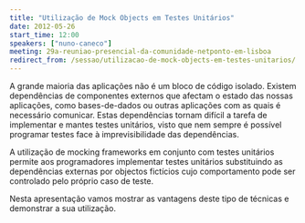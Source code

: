 ```yaml
---
title: "Utilização de Mock Objects em Testes Unitários"
date: 2012-05-26
start_time: 12:00
speakers: ["nuno-caneco"]
meeting: 29a-reuniao-presencial-da-comunidade-netponto-em-lisboa
redirect_from: /sessao/utilizacao-de-mock-objects-em-testes-unitarios/
---
```


A grande maioria das aplicações não é um bloco de código isolado. Existem dependências de componentes externos que afectam o estado das nossas aplicações, como bases-de-dados ou outras aplicações com as quais  é necessário comunicar. Estas dependências tornam difícil a tarefa de implementar e mantes testes unitários, visto que nem sempre é possível programar testes face à imprevisibilidade das dependências.

A utilização de mocking frameworks em conjunto com testes unitários permite aos programadores implementar testes unitários substituindo as dependências externas por objectos fictícios cujo comportamento pode ser controlado pelo próprio caso de teste.

Nesta apresentação vamos mostrar as vantagens deste tipo de técnicas e demonstrar a sua utilização.
